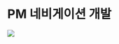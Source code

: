 # PM 네비게이션 개발
<img src="https://img.shields.io/badge/안드로이드스튜디오-#3DDC84?style=flat&logo=React&logoColor=white"/>
